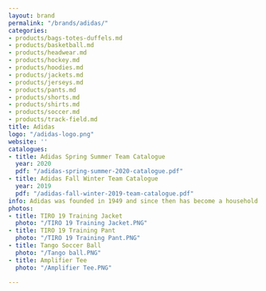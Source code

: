 ```yaml
---
layout: brand
permalink: "/brands/adidas/"
categories:
- products/bags-totes-duffels.md
- products/basketball.md
- products/headwear.md
- products/hockey.md
- products/hoodies.md
- products/jackets.md
- products/jerseys.md
- products/pants.md
- products/shorts.md
- products/shirts.md
- products/soccer.md
- products/track-field.md
title: Adidas
logo: "/adidas-logo.png"
website: ''
catalogues:
- title: Adidas Spring Summer Team Catalogue
  year: 2020
  pdf: "/adidas-spring-summer-2020-catalogue.pdf"
- title: Adidas Fall Winter Team Catalogue
  year: 2019
  pdf: "/adidas-fall-winter-2019-team-catalogue.pdf"
info: Adidas was founded in 1949 and since then has become a household brand name.
photos:
- title: TIRO 19 Training Jacket
  photo: "/TIRO 19 Training Jacket.PNG"
- title: TIRO 19 Training Pant
  photo: "/TIRO 19 Training Pant.PNG"
- title: Tango Soccer Ball
  photo: "/Tango ball.PNG"
- title: Amplifier Tee
  photo: "/Amplifier Tee.PNG"

---
```

